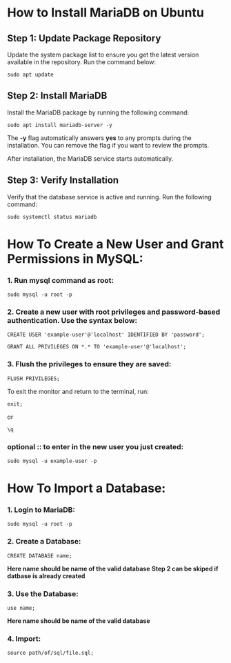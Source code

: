 # How to Install MariaDB on Ubuntu

## Step 1: Update Package Repository
Update the system package list to ensure you get the latest version available in the repository. Run the command below:

```
sudo apt update
```
## Step 2: Install MariaDB
Install the MariaDB package by running the following command:
```
sudo apt install mariadb-server -y
```

The **-y** flag automatically answers **yes** to any prompts during the installation. You can remove the flag if you want to review the prompts.

After installation, the MariaDB service starts automatically.

## Step 3: Verify Installation
Verify that the database service is active and running. Run the following command:
```
sudo systemctl status mariadb
```

# How To Create a New User and Grant Permissions in MySQL:
### 1. Run mysql command as root:
```
sudo mysql -u root -p
```
### 2. Create a new user with root privileges and password-based authentication. Use the syntax below:
```
CREATE USER 'example-user'@'localhost' IDENTIFIED BY 'password';
```
```
GRANT ALL PRIVILEGES ON *.* TO 'example-user'@'localhost';
```
### 3. Flush the privileges to ensure they are saved:
```
FLUSH PRIVILEGES;
```
To exit the monitor and return to the terminal, run:
```
exit;
```
or
```
\q
```

### optional :: to enter in the new user you just created:
```
sudo mysql -u example-user -p
```


# How To Import a Database:

### 1. Login to MariaDB:
```
sudo mysql -u root -p
```

### 2. Create a Database:
```
CREATE DATABASE name;
```
**Here name should be name of the valid database**
**Step 2 can be skiped if datbase is already created**

### 3. Use the Database:
```
use name;
```
**Here name should be name of the valid database**

### 4. Import:
```
source path/of/sql/file.sql;